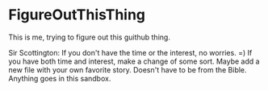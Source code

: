 FigureOutThisThing
==================

This is me, trying to figure out this guithub thing.

Sir Scottington: If you don't have the time or the interest, no worries. =)
If you have both time and interest, make a change of some sort. Maybe add a new file with your own favorite story. Doesn't have to be from the Bible. Anything goes in this sandbox.

